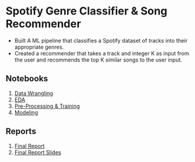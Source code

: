 # Spotify Genre Classifier & Song Recommender
- Built A ML pipeline that classifies a Spotify dataset of tracks into their appropriate genres. 
- Created a recommender that takes a track and integer K as input from the user and recommends the top K similar songs to the user input.
## Notebooks
1. [Data Wrangling](https://github.com/HarshaMalireddy/Data-Science-Portfolio/blob/main/Projects/Spotify-Genre-Classifier-%26-Song%20Recommender/Notebooks/Data%20Wrangling.ipynb)
2. [EDA](https://github.com/HarshaMalireddy/Data-Science-Portfolio/blob/main/Projects/Spotify-Genre-Classifier-%26-Song%20Recommender/Notebooks/Exploratory%20Data%20Analysis%20(EDA).ipynb)
3. [Pre-Processing & Training](https://github.com/HarshaMalireddy/Data-Science-Portfolio/blob/main/Projects/Spotify-Genre-Classifier-%26-Song%20Recommender/Notebooks/Pre-Processing%20%26%20Training.ipynb)
4. [Modeling](https://github.com/HarshaMalireddy/Data-Science-Portfolio/blob/main/Projects/Spotify-Genre-Classifier-%26-Song%20Recommender/Notebooks/Modeling.ipynb)
## Reports
1. [Final Report](https://github.com/HarshaMalireddy/Data-Science-Portfolio/blob/main/Projects/Spotify-Genre-Classifier-%26-Song%20Recommender/Reports/Report.pdf)
2. [Final Report Slides](https://github.com/HarshaMalireddy/Data-Science-Portfolio/blob/main/Projects/Spotify-Genre-Classifier-%26-Song%20Recommender/Reports/Slide%20Deck.pdf)